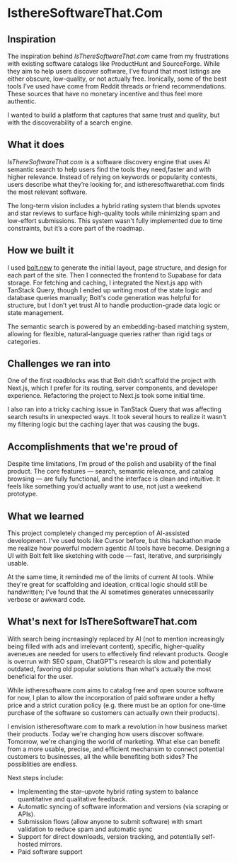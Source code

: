 # IsthereSoftwareThat.Com

## Inspiration

The inspiration behind *IsThereSoftwareThat.com* came from my frustrations with existing software catalogs like ProductHunt and SourceForge. While they aim to help users discover software, I’ve found that most listings are either obscure, low-quality, or not actually free. Ironically, some of the best tools I’ve used have come from Reddit threads or friend recommendations. These sources that have no monetary incentive and thus feel more authentic.

I wanted to build a platform that captures that same trust and quality, but with the discoverability of a search engine.

## What it does

*IsThereSoftwareThat.com* is a software discovery engine that uses AI semantic search to help users find the tools they need,faster and with higher relevance. Instead of relying on keywords or popularity contests, users describe what they’re looking for, and istheresoftwarethat.com finds the most relevant software.

The long-term vision includes a hybrid rating system that blends upvotes and star reviews to surface high-quality tools while minimizing spam and low-effort submissions. This system wasn't fully implemented due to time constraints, but it’s a core part of the roadmap.

## How we built it

I used [bolt.new](https://bolt.new) to generate the initial layout, page structure, and design for each part of the site. Then I connected the frontend to Supabase for data storage. For fetching and caching, I integrated the Next.js app with TanStack Query, though I ended up writing most of the state logic and database queries manually; Bolt's code generation was helpful for structure, but I don’t yet trust AI to handle production-grade data logic or state management.

The semantic search is powered by an embedding-based matching system, allowing for flexible, natural-language queries rather than rigid tags or categories.

## Challenges we ran into

One of the first roadblocks was that Bolt didn’t scaffold the project with Next.js, which I prefer for its routing, server components, and developer experience. Refactoring the project to Next.js took some initial time.

I also ran into a tricky caching issue in TanStack Query that was affecting search results in unexpected ways. It took several hours to realize it wasn’t my filtering logic but the caching layer that was causing the bugs.

## Accomplishments that we're proud of

Despite time limitations, I’m proud of the polish and usability of the final product. The core features — search, semantic relevance, and catalog browsing — are fully functional, and the interface is clean and intuitive. It feels like something you’d actually want to use, not just a weekend prototype.

## What we learned

This project completely changed my perception of AI-assisted development. I’ve used tools like Cursor before, but this hackathon made me realize how powerful modern agentic AI tools have become. Designing a UI with Bolt felt like sketching with code — fast, iterative, and surprisingly usable.

At the same time, it reminded me of the limits of current AI tools. While they’re great for scaffolding and ideation, critical logic should still be handwritten; I've found that the AI sometimes generates unnecessarily verbose or awkward code.

## What's next for IsThereSoftwareThat.com

With search being increasingly replaced by AI (not to mention increasingly being filled with ads and irrelevant content), specific, higher-quality aveneues are needed for users to effectively find relevant products. Google is overrun with SEO spam, ChatGPT's research is slow and potentially outdated, favoring old popular solutions than what's actually the most beneficial for the user.

While istheresoftware.com aims to catalog free and open source software for now, I plan to allow the incorporation of paid software under a hefty price and a strict curation policy (e.g. there must be an option for one-time purchase of the software so customers can actually own their products).

I envision istheresoftware.com to mark a revolution in how business market their products. Today we're changing how users discover software. Tomorrow, we're changing the world of marketing. What else can benefit from a more usable, precise, and efficient mechansim to connect potential customers to businesses, all the while benefiting both sides? The possiblities are endless.

Next steps include:
- Implementing the star–upvote hybrid rating system to balance quantitative and qualitative feedback.
- Automatic syncing of software information and versions (via scraping or APIs).
- Submission flows (allow anyone to submit software) with smart validation to reduce spam and automatic sync
- Support for direct downloads, version tracking, and potentially self-hosted mirrors.
- Paid software support